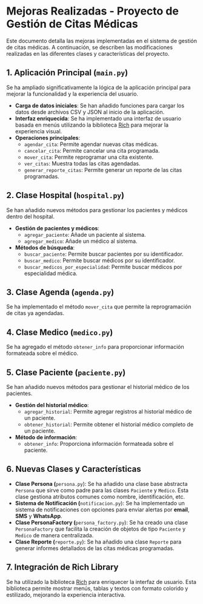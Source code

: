 # Mejoras Realizadas - Proyecto de Gestión de Citas Médicas

Este documento detalla las mejoras implementadas en el sistema de gestión de citas médicas. A continuación, se describen las modificaciones realizadas en las diferentes clases y características del proyecto.

## 1. Aplicación Principal (`main.py`)

Se ha ampliado significativamente la lógica de la aplicación principal para mejorar la funcionalidad y la experiencia del usuario.

* **Carga de datos iniciales**: Se han añadido funciones para cargar los datos desde archivos CSV y JSON al inicio de la aplicación.
* **Interfaz enriquecida**: Se ha implementado una interfaz de usuario basada en menús utilizando la biblioteca [Rich](https://rich.readthedocs.io/en/stable/) para mejorar la experiencia visual.
* **Operaciones principales**:
  * `agendar_cita`: Permite agendar nuevas citas médicas.
  * `cancelar_cita`: Permite cancelar una cita programada.
  * `mover_cita`: Permite reprogramar una cita existente.
  * `ver_citas`: Muestra todas las citas agendadas.
  * `generar_reporte_citas`: Permite generar un reporte de las citas programadas.

## 2. Clase Hospital (`hospital.py`)

Se han añadido nuevos métodos para gestionar los pacientes y médicos dentro del hospital.

* **Gestión de pacientes y médicos**:
  * `agregar_paciente`: Añade un paciente al sistema.
  * `agregar_medico`: Añade un médico al sistema.
* **Métodos de búsqueda**:
  * `buscar_paciente`: Permite buscar pacientes por su identificador.
  * `buscar_medico`: Permite buscar médicos por su identificador.
  * `buscar_medicos_por_especialidad`: Permite buscar médicos por especialidad médica.

## 3. Clase Agenda (`agenda.py`)

Se ha implementado el método `mover_cita` que permite la reprogramación de citas ya agendadas.

## 4. Clase Medico (`medico.py`)

Se ha agregado el método `obtener_info` para proporcionar información formateada sobre el médico.

## 5. Clase Paciente (`paciente.py`)

Se han añadido nuevos métodos para gestionar el historial médico de los pacientes.

* **Gestión del historial médico**:
  * `agregar_historial`: Permite agregar registros al historial médico de un paciente.
  * `obtener_historial`: Permite obtener el historial médico completo de un paciente.
* **Método de información**:
  * `obtener_info`: Proporciona información formateada sobre el paciente.

## 6. Nuevas Clases y Características

* **Clase Persona (**`persona.py`): Se ha añadido una clase base abstracta `Persona` que sirve como padre para las clases `Paciente` y `Medico`. Esta clase gestiona atributos comunes como nombre, identificación, etc.
* **Sistema de Notificación (**`notificacion.py`): Se ha implementado un sistema de notificaciones con opciones para enviar alertas por **email**, **SMS** y **WhatsApp**.
* **Clase PersonaFactory (**`persona_factory.py`): Se ha creado una clase `PersonaFactory` que facilita la creación de objetos de tipo `Paciente` y `Medico` de manera centralizada.
* **Clase Reporte (**`reporte.py`): Se ha añadido una clase `Reporte` para generar informes detallados de las citas médicas programadas.

## 7. Integración de Rich Library

Se ha utilizado la biblioteca [Rich](https://rich.readthedocs.io/en/stable/) para enriquecer la interfaz de usuario. Esta biblioteca permite mostrar menús, tablas y textos con formato colorido y estilizado, mejorando la experiencia interactiva.